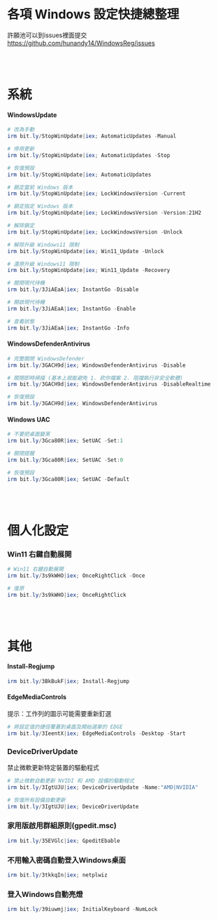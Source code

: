 各項 Windows 設定快捷總整理  
===

許願池可以到issues裡面提交  
https://github.com/hunandy14/WindowsReg/issues

<br><br>

# 系統
#### WindowsUpdate

```ps1
# 改為手動
irm bit.ly/StopWinUpdate|iex; AutomaticUpdates -Manual

# 停用更新
irm bit.ly/StopWinUpdate|iex; AutomaticUpdates -Stop

# 恢復預設
irm bit.ly/StopWinUpdate|iex; AutomaticUpdates
```

```ps1
# 鎖定當前 Windows 版本
irm bit.ly/StopWinUpdate|iex; LockWindowsVersion -Current

# 鎖定指定 Windows 版本
irm bit.ly/StopWinUpdate|iex; LockWindowsVersion -Version:21H2

# 解除鎖定
irm bit.ly/StopWinUpdate|iex; LockWindowsVersion -Unlock
```

```ps1
# 解除升級 Windows11 限制
irm bit.ly/StopWinUpdate|iex; Win11_Update -Unlock

# 還原升級 Windows11 限制
irm bit.ly/StopWinUpdate|iex; Win11_Update -Recovery
```

```ps1
# 關閉現代待機
irm bit.ly/3JiAEaA|iex; InstantGo -Disable

# 開啟現代待機
irm bit.ly/3JiAEaA|iex; InstantGo -Enable

# 查看狀態
irm bit.ly/3JiAEaA|iex; InstantGo -Info
```

#### WindowsDefenderAntivirus

```ps1
# 完整關閉 WindowsDefender
irm bit.ly/3GACH9d|iex; WindowsDefenderAntivirus -Disable

# 關閉即時掃描 (基本上就能避免 1. 砍你檔案 2. 阻擋執行非安全軟體)
irm bit.ly/3GACH9d|iex; WindowsDefenderAntivirus -DisableRealtime

# 恢復預設
irm bit.ly/3GACH9d|iex; WindowsDefenderAntivirus

```

#### Windows UAC
```ps1
# 不要把桌面變黑
irm bit.ly/3Gca80R|iex; SetUAC -Set:1

# 關閉提醒
irm bit.ly/3Gca80R|iex; SetUAC -Set:0

# 恢復預設
irm bit.ly/3Gca80R|iex; SetUAC -Default

```

<br><br>

# 個人化設定
### Win11 右鍵自動展開
```ps1
# Win11 右鍵自動展開
irm bit.ly/3s9kWHO|iex; OnceRightClick -Once

# 復原
irm bit.ly/3s9kWHO|iex; OnceRightClick
```

<br><br>

# 其他
#### Install-Regjump
```ps1
irm bit.ly/3BkBukF|iex; Install-Regjump
```

#### EdgeMediaControls
提示：工作列的圖示可能需要重新釘選  

```ps1
# 將設定值的捷徑覆蓋到桌面及開始選單的 EDGE
irm bit.ly/3IeentX|iex; EdgeMediaControls -Desktop -Start

```

### DeviceDriverUpdate
禁止微軟更新特定裝置的驅動程式  

```ps1
# 禁止微軟自動更新 NVIDI 和 AMD 設備的驅動程式
irm bit.ly/3IgtUJU|iex; DeviceDriverUpdate -Name:"AMD|NVIDIA"

# 恢復所有設備自動更新
irm bit.ly/3IgtUJU|iex; DeviceDriverUpdate
```

### 家用版啟用群組原則(gpedit.msc)
```ps1
irm bit.ly/35EVGlc|iex; GpeditEbable
```

### 不用輸入密碼自動登入Windows桌面
```ps1
irm bit.ly/3tkkqIn|iex; netplwiz
```

### 登入Windows自動亮燈
```ps1
irm bit.ly/39iuwmj|iex; InitialKeyboard -NumLock
```